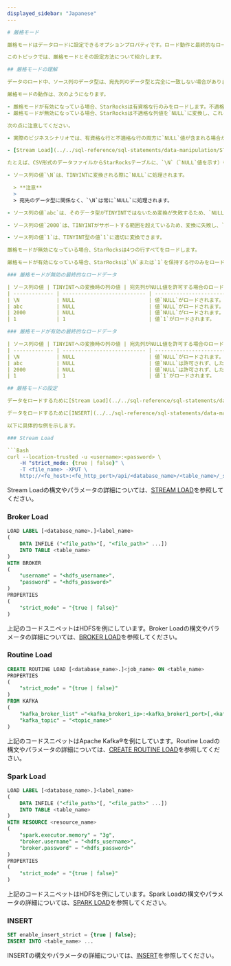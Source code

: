 ```yaml
---
displayed_sidebar: "Japanese"
---

# 厳格モード

厳格モードはデータロードに設定できるオプションプロパティです。ロード動作と最終的なロードされたデータに影響を与えます。

このトピックでは、厳格モードとその設定方法について紹介します。

## 厳格モードの理解

データのロード中、ソース列のデータ型は、宛先列のデータ型と完全に一致しない場合があります。このような場合、StarRocksはデータ型が一致しないソース列の値に対して変換を行います。データの変換には、一致しないフィールドのデータ型やフィールド長のオーバーフローなどのさまざまな問題によって失敗する可能性があります。適切に変換できなかったソース列の値は、不適格な列値とされ、これらの不適格な列値を含むソース行は「不適格な行」と呼ばれます。厳格モードは、データのロード中に不適格な行をフィルタリングするかどうかを制御するために使用されます。

厳格モードの動作は、次のようになります。

- 厳格モードが有効になっている場合、StarRocksは有資格な行のみをロードします。不適格な行をフィルタリングし、不適格な行に関する詳細を返します。
- 厳格モードが無効になっている場合、StarRocksは不適格な列値を`NULL`に変換し、これらの`NULL`値を含む不適格な行を有資格な行と一緒にロードします。

次の点に注意してください。

- 実際のビジネスシナリオでは、有資格な行と不適格な行の両方に`NULL`値が含まれる場合があります。宛先列が`NULL`値を許可しない場合、StarRocksはエラーを報告し、`NULL`値を含む行をフィルタリングします。

- [Stream Load](../../sql-reference/sql-statements/data-manipulation/STREAM_LOAD.md)、[Broker Load](../../sql-reference/sql-statements/data-manipulation/BROKER_LOAD.md)、[Routine Load](../../sql-reference/sql-statements/data-manipulation/CREATE_ROUTINE_LOAD.md)、または[Spark Load](../../sql-reference/sql-statements/data-manipulation/SPARK_LOAD.md)ジョブでフィルタリングできる不適格な行の最大割合は、オプションのジョブプロパティ`max_filter_ratio`によって制御されます。[INSERT](../../sql-reference/sql-statements/data-manipulation/INSERT.md)では`max_filter_ratio`プロパティの設定はサポートされていません。

たとえば、CSV形式のデータファイルからStarRocksテーブルに、`\N`（`NULL`値を示す）を保持する4つの行、`abc`、`2000`、`1`の値をそれぞれ1つの列にロードしたい場合、宛先のStarRocksテーブル列のデータ型がTINYINT [-128, 127]であるとします。

- ソース列の値`\N`は、TINYINTに変換される際に`NULL`に処理されます。

  > **注意**
  >
  > 宛先のデータ型に関係なく、`\N`は常に`NULL`に処理されます。

- ソース列の値`abc`は、そのデータ型がTINYINTではないため変換が失敗するため、`NULL`に処理されます。

- ソース列の値`2000`は、TINYINTがサポートする範囲を超えているため、変換に失敗し、`NULL`に処理されます。

- ソース列の値`1`は、TINYINT型の値`1`に適切に変換できます。

厳格モードが無効になっている場合、StarRocksは4つの行すべてをロードします。

厳格モードが有効になっている場合、StarRocksは`\N`または`1`を保持する行のみをロードし、`abc`または`2000`を保持する行をフィルタリングします。不適格な行は`max_filter_ratio`パラメータによって指定された不十分なデータ品質の行の最大割合に対してカウントされます。

### 厳格モードが無効の最終的なロードデータ

| ソース列の値 | TINYINTへの変換時の列の値 | 宛先列がNULL値を許可する場合のロード結果 | 宛先列がNULL値を許可しない場合のロード結果 |
| ------------- | --------------------------- | ------------------------------------------- | ------------------------------------------- |
| \N            | NULL                        | 値`NULL`がロードされます。                 | エラーが報告されます。                      |
| abc           | NULL                        | 値`NULL`がロードされます。                 | エラーが報告されます。                      |
| 2000          | NULL                        | 値`NULL`がロードされます。                 | エラーが報告されます。                      |
| 1             | 1                           | 値`1`がロードされます。                   | 値`1`がロードされます。                     |

### 厳格モードが有効の最終的なロードデータ

| ソース列の値 | TINYINTへの変換時の列の値 | 宛先列がNULL値を許可する場合のロード結果 | 宛先列がNULL値を許可しない場合のロード結果 |
| ------------- | --------------------------- | ------------------------------------------- | ------------------------------------------- |
| \N            | NULL                        | 値`NULL`がロードされます。                 | エラーが報告されます。                      |
| abc           | NULL                        | 値`NULL`は許可されず、したがってフィルタリングされます。 | エラーが報告されます。                      |
| 2000          | NULL                        | 値`NULL`は許可されず、したがってフィルタリングされます。 | エラーが報告されます。                      |
| 1             | 1                           | 値`1`がロードされます。                   | 値`1`がロードされます。                     |

## 厳格モードの設定

データをロードするために[Stream Load](../../sql-reference/sql-statements/data-manipulation/STREAM_LOAD.md)、[Broker Load](../../sql-reference/sql-statements/data-manipulation/BROKER_LOAD.md)、[Routine Load](../../sql-reference/sql-statements/data-manipulation/CREATE_ROUTINE_LOAD.md)、または[Spark Load](../../sql-reference/sql-statements/data-manipulation/SPARK_LOAD.md)ジョブを実行する場合は、`strict_mode`パラメータを使用してロードジョブの厳格モードを設定します。有効な値は`true`と`false`です。デフォルト値は`false`です。値`true`は厳格モードを有効にし、値`false`は厳格モードを無効にします。

データをロードするために[INSERT](../../sql-reference/sql-statements/data-manipulation/INSERT.md)を実行する場合は、`enable_insert_strict`セッション変数を使用して厳格モードを設定します。有効な値は`true`と`false`です。デフォルト値は`true`です。値`true`は厳格モードを有効にし、値`false`は厳格モードを無効にします。

以下に具体的な例を示します。

### Stream Load

```Bash
curl --location-trusted -u <username>:<password> \
    -H "strict_mode: {true | false}" \
    -T <file_name> -XPUT \
    http://<fe_host>:<fe_http_port>/api/<database_name>/<table_name>/_stream_load
```

Stream Loadの構文やパラメータの詳細については、[STREAM LOAD](../../sql-reference/sql-statements/data-manipulation/STREAM_LOAD.md)を参照してください。

### Broker Load

```SQL
LOAD LABEL [<database_name>.]<label_name>
(
    DATA INFILE ("<file_path>"[, "<file_path>" ...])
    INTO TABLE <table_name>
)
WITH BROKER
(
    "username" = "<hdfs_username>",
    "password" = "<hdfs_password>"
)
PROPERTIES
(
    "strict_mode" = "{true | false}"
)
```

上記のコードスニペットはHDFSを例にしています。Broker Loadの構文やパラメータの詳細については、[BROKER LOAD](../../sql-reference/sql-statements/data-manipulation/BROKER_LOAD.md)を参照してください。

### Routine Load

```SQL
CREATE ROUTINE LOAD [<database_name>.]<job_name> ON <table_name>
PROPERTIES
(
    "strict_mode" = "{true | false}"
) 
FROM KAFKA
(
    "kafka_broker_list" ="<kafka_broker1_ip>:<kafka_broker1_port>[,<kafka_broker2_ip>:<kafka_broker2_port>...]",
    "kafka_topic" = "<topic_name>"
)
```

上記のコードスニペットはApache Kafka®を例にしています。Routine Loadの構文やパラメータの詳細については、[CREATE ROUTINE LOAD](../../sql-reference/sql-statements/data-manipulation/CREATE_ROUTINE_LOAD.md)を参照してください。

### Spark Load

```SQL
LOAD LABEL [<database_name>.]<label_name>
(
    DATA INFILE ("<file_path>"[, "<file_path>" ...])
    INTO TABLE <table_name>
)
WITH RESOURCE <resource_name>
(
    "spark.executor.memory" = "3g",
    "broker.username" = "<hdfs_username>",
    "broker.password" = "<hdfs_password>"
)
PROPERTIES
(
    "strict_mode" = "{true | false}"   
)
```

上記のコードスニペットはHDFSを例にしています。Spark Loadの構文やパラメータの詳細については、[SPARK LOAD](../../sql-reference/sql-statements/data-manipulation/SPARK_LOAD.md)を参照してください。

### INSERT

```SQL
SET enable_insert_strict = {true | false};
INSERT INTO <table_name> ...
```

INSERTの構文やパラメータの詳細については、[INSERT](../../sql-reference/sql-statements/data-manipulation/INSERT.md)を参照してください。
```